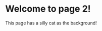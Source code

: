 <html>
  <head>
    <style>
    body {
      background-image: url("goober.jpg");
    }
  </style>
  </head>
  <body>
    <h1 style: color: black>Welcome to page 2!</h1>
    <p style: color: black>This page has a silly cat as the background!</p>
  </body>
</html>
